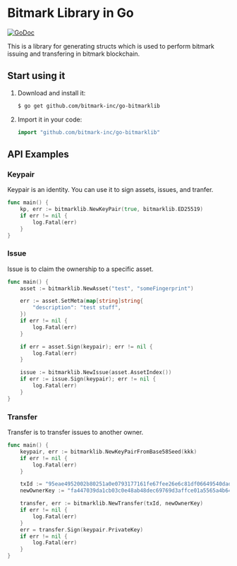 # Bitmark Library in Go

 [![GoDoc](https://godoc.org/github.com/bitmark-inc/go-bitmarklib?status.svg)](https://godoc.org/github.com/bitmark-inc/go-bitmarklib)

This is a library for generating structs which is used to perform bitmark issuing and transfering in bitmark blockchain.

## Start using it

1. Download and install it:

    ```sh
    $ go get github.com/bitmark-inc/go-bitmarklib
    ```

2. Import it in your code:

    ```go
    import "github.com/bitmark-inc/go-bitmarklib"
    ```

## API Examples

### Keypair

Keypair is an identity. You can use it to sign assets, issues, and tranfer.

```go
func main() {
	kp, err := bitmarklib.NewKeyPair(true, bitmarklib.ED25519)
	if err != nil {
		log.Fatal(err)
	}
}
```

### Issue

Issue is to claim the ownership to a specific asset.

```go
func main() {
	asset := bitmarklib.NewAsset("test", "someFingerprint")

	err := asset.SetMeta(map[string]string{
		"description": "test stuff",
	})
	if err != nil {
		log.Fatal(err)
	}

	if err = asset.Sign(keypair); err != nil {
		log.Fatal(err)
	}

	issue := bitmarklib.NewIssue(asset.AssetIndex())
	if err := issue.Sign(keypair); err != nil {
		log.Fatal(err)
	}
}
```

### Transfer

Transfer is to transfer issues to another owner.

```go
func main() {
	keypair, err := bitmarklib.NewKeyPairFromBase58Seed(kkk)
	if err != nil {
		log.Fatal(err)
	}

	txId := "95eae4952002b80251a0e0793177161fe67fee26e6c81df06649540dad3999f2"
	newOwnerKey := "fa447039da1cb03c0e48ab48dec69769d3affce01a5565a4b64a5d920f3c21a9"

	transfer, err := bitmarklib.NewTransfer(txId, newOwnerKey)
	if err != nil {
		log.Fatal(err)
	}
	err = transfer.Sign(keypair.PrivateKey)
	if err != nil {
		log.Fatal(err)
	}
}
```

